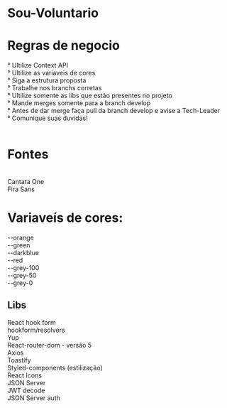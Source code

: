 # Sou-Voluntario

# Regras de negocio  <br/>

° Ultilize Context API <br/>
° Ultilize as variaveis de cores <br/>
° Siga a estrutura proposta <br/>
° Trabalhe nos branchs corretas <br/>
° Ultilize somente as libs que estão presentes no projeto <br />
° Mande merges somente para a branch develop  <br/>
° Antes de dar merge faça pull da branch develop e avise a Tech-Leader  <br/>
° Comunique suas duvidas!  <br/>
  <br/>
  
 # Fontes  <br/>
 <br/>
 Cantata One <br/>
 Fira Sans <br/>
 
 # Variaveís de cores: <br/>
 --orange <br/>
 --green <br/>
 --darkblue <br/>
 --red <br/>
 --grey-100 <br/>
 --grey-50 <br/>
 --grey-0 <br/>

## Libs <br/>

React hook form  <br/>
hookform/resolvers  <br/>
Yup <br/>
React-router-dom - versão 5 <br/>
Axios <br/>
Toastify <br/>
Styled-components (estilização) <br/>
React Icons <br/>
JSON Server <br/>
JWT decode <br/>
JSON Server auth <br/>


